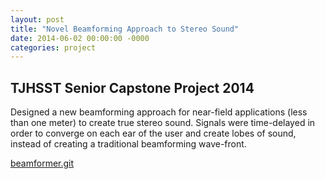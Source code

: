 ```yaml
---
layout: post
title: "Novel Beamforming Approach to Stereo Sound"
date: 2014-06-02 00:00:00 -0000
categories: project
---
```


## TJHSST Senior Capstone Project 2014

Designed a new beamforming approach for near-field applications (less than one
meter) to create true stereo sound. Signals were time-delayed in order to
converge on each ear of the user and create lobes of sound, instead of
creating a traditional beamforming wave-front.

[beamformer.git][beamformer.git]

[beamformer.git]: https://github.com/srohrer32/beamformer
